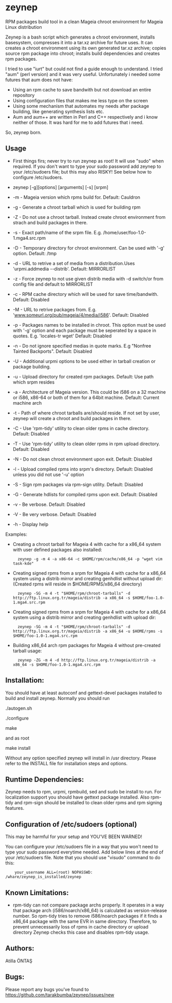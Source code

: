 zeynep
======

RPM packages build tool in a clean Mageia chroot environment for Mageia Linux distribution

Zeynep is a bash script which generates a chroot environment, installs basesystem, compresses it
into a tar.xz archive for future uses. It can creates a chroot environment using its own generated tar.xz
archive; copies source rpm package into chroot; installs build dependencies and creates rpm packages.

I tried to use "iurt" but could not find a guide enough to understand. I tried "aum" (perl version)
and it was very useful. Unfortunately i needed some futures that aum does not have:

- Using an rpm cache to save bandwith but not download an entire repository
- Using configuration files that makes me less type on the screen
- Using some mechanism that automates my needs after package building, like generating
synthesis lists etc.
- Aum and aum++ are written in Perl and C++ respectively and i know neither of those. It was hard for me to
add futures that i need.

So, zeynep born. 

Usage
------------
* First things firs; never try to run zeynep as root! It will use "sudo" when required. If you don't want to type your sudo password add zeynep to your /etc/sudoers file; but this may also RISKY! See below how to configure /etc/sudoers.


* zeynep [-g][options] [arguments] [-s] [srpm]

 * -m        - Mageia version which rpms build for. Default: Cauldron
 * -g        - Generate a chroot tarball which is used for building rpm
 * -Z        - Do not use a chroot tarball. Instead create chroot environment from strach and build packages in there.
 * -s        - Exact path/name of the srpm file. E.g. /home/user/foo-1.0-1.mga4.src.rpm
 * -D        - Temporary directory for chroot environment. Can be used with '-g' option. Default: /tmp
 * -d        - URL to retrive a set of media from a distribution.Uses 'urpmi.addmedia --distrib'. Default: MIRRORLIST
 * -z        - Force zeynep to not use given distrib media with -d switch/or from config file and default to MIRRORLIST
 * -c        - RPM cache directory which will be used for save time/bandwith. Default: Disabled
 * -M        - URL to retrive packages from. E.g. 'www.someurl.org/pub/mageia/4/media/i586'. Default: Disabled
 * -p        - Packages names to be installed in chroot. This option must be used with '-g' option and each package must be seperated by a space in quotes. E.g. 'locales-tr wget' Default: Disabled
 * -n        - Do not ignore specified medias in quote marks. E.g "Nonfree Tainted Backports". Default: Disabled
 * -U        - Additional urpmi options to be used either in tarball creation or package building.
 * -u        - Upload directory for created rpm packages. Default: Use path which srpm resides
 * -a        - Architecture of Mageia version. This could be i586 on a 32 machine or i586, x86-64 or both of them for a 64bit machine. Default: Current machine arch
 * -t        - Path of where chroot tarballs are/should reside. If not set by user, zeynep will create a chroot and build packages in there.
 * -C        - Use 'rpm-tidy' utility to clean older rpms in cache directory. Default: Disabled
 * -T        - Use 'rpm-tidy' utility to clean older rpms in rpm upload directory. Default: Disabled
 * -N        - Do not clean chroot environment upon exit. Default: Disabled
 * -l        - Upload compiled rpms into srpm's directory. Default: Disabled unless you did not use '-u' option
 * -S        - Sign rpm packages via rpm-sign utility. Default: Disabled
 * -G        - Generate hdlists for compiled rpms upon exit. Default: Disabled
 * -v        - Be verbose. Default: Disabled
 * -V        - Be very verbose. Default: Disabled
 * -h        - Display help
 
Examples:

* Creating a chroot tarball for Mageia 4 with cache for a x86_64 system with user defined packages also installed:

		zeynep -g -m 4 -a x86-64 -c $HOME/rpm/cache/x86_64 -p "wget vim task-kde"

* Creating signed rpms from a srpm for Mageia 4 with cache for a x86_64 system using a distrib mirror and creating genhdlist without upload dir: (Created rpms will reside in $HOME/RPMS/x86_64 directory)

		zeynep -SG -m 4 -t "$HOME/rpm/chroot-tarballs" -d http://ftp.linux.org.tr/mageia/distrib -a x86_64 -s $HOME/foo-1.0-1.mga4.src.rpm
    
* Creating signed rpms from a srpm for Mageia 4 with cache for a x86_64 system using a distrib mirror and creating genhdlist with upload dir:

		zeynep -SG -m 4 -t "$HOME/rpm/chroot-tarballs" -d http://ftp.linux.org.tr/mageia/distrib -a x86_64 -u $HOME/rpms -s $HOME/foo-1.0-1.mga4.src.rpm
   
* Building x86_64 arch rpm packages for Mageia 4 without pre-created tarball usage:

		zeynep -ZG -m 4 -d http://ftp.linux.org.tr/mageia/distrib -a x86_64 -s $HOME/foo-1.0-1.mga4.src.rpm

Installation:
--------------
You should have at least autoconf and gettext-devel packages installed to build and install zeynep. Normally you should run 

  ./autogen.sh
 
  ./configure
 
  make
 
and as root

  make install
 
Without any option specified zeynep will install in /usr directory. Please refer to the INSTALL file for installation steps and options.

Runtime Dependencies:
---------------------
Zeynep needs to rpm, urpmi, rpmbuild, sed and sudo be install to run. For localization support you should have gettext package installed. Also rpm-tidy and rpm-sign should be installed to clean older rpms and rpm signing features.

Configuration of /etc/sudoers (optional)
---------------------
This may be harmful for your setup and YOU'VE BEEN WARNED!

You can configure your /etc/sudoers file in a way that you won't need to type your sudo password everytime needed.
Add below lines at the end of your /etc/sudoers file. Note that you should use "visudo" command to do this:

		your_username ALL=(root) NOPASSWD: /whare/zeynep_is_installed/zeynep


Known Limitations:
--------------------
* rpm-tidy can not compare package archs properly. It operates in a way that package arch (i586/noarch/x86_64) is calculated as version-release number. So rpm-tidy tries to remove i586/noarch packages if it finds a x86_64 package with the same EVR in same directory. Therefore, to prevent unnecessarily loss of rpms in cache directory or upload directory Zeynep checks this case and disables rpm-tidy usage.

Authors:
-------------
Atilla ÖNTAŞ <tarakbumba at gmail dot com >

Bugs:
-------------
Please report any bugs you've found to https://github.com/tarakbumba/zeynep/issues/new





